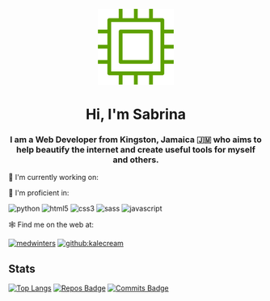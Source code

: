 <p align="center"><img height="150" width="150" src="https://raw.githubusercontent.com/acervenky/animated-github-badges/master/assets/devbadge.gif"></p>
<h1 align="center">Hi, I'm Sabrina</h1>
<h3 align="center">I am a Web Developer from Kingston, Jamaica 🇯🇲 who aims to help beautify the internet and create useful tools for myself and others.</h3>

<p align="left"> 💼 I'm currently working on:</p>

<p align="left">🏅 I'm proficient in: </p>
<p align="left">
           <img src="https://img.shields.io/badge/Python-3776AB?style=for-the-badge&logo=python&logoColor=white" alt="python">
           <img src="" alt="html5">
           <img src="" alt="css3">
           <img src="" alt="sass">
           <img src="" alt="javascript">
</p>
           
<p align="left"> 🕸 Find me on the web at:</p>
<p align="left"> <a href="https://twitter.com/medwinters" target="blank"><img src="https://img.shields.io/twitter/follow/medwinters?logo=twitter&style=for-the-badge" alt="medwinters" /></a> 
 <a href="https://github.com/KaleCream" target="blank"><img src="https://img.shields.io/github/followers/medwinter?color=green&label=follow%20%40medwinter&logo=github&style=for-the-badge" alt="github:kalecream" /></a></p>


## Stats
[![Top Langs](https://github-readme-stats.vercel.app/api/top-langs/?username=kalecream&layout=compact)](https://github.com/anuraghazra/github-readme-stats)
[![Repos Badge](https://badges.pufler.dev/repos/kalecream)](https://badges.pufler.dev)
[![Commits Badge](https://badges.pufler.dev/commits/monthly/kalecream)](https://badges.pufler.dev)



